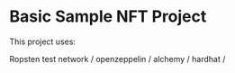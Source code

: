 # Basic Sample NFT Project
This project uses:

Ropsten test network /
openzeppelin /
alchemy /
hardhat /


